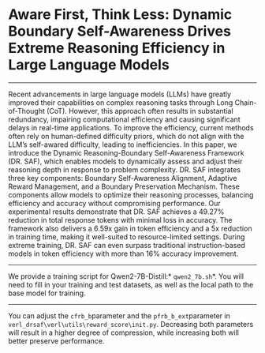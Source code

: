 # Aware First, Think Less: Dynamic Boundary Self-Awareness Drives Extreme Reasoning Efficiency in Large Language Models

---

Recent advancements in large language models (LLMs) have greatly improved their capabilities on complex reasoning tasks through Long Chain-of-Thought (CoT). However, this approach often results in substantial redundancy, impairing computational efficiency and causing significant delays in real-time applications. To improve the efficiency, current methods often rely on human-defined difficulty priors, which do not align with the LLM’s self-awared difficulty, leading to inefficiencies. In this paper, we introduce the Dynamic Reasoning-Boundary Self-Awareness Framework (DR. SAF), which enables models to dynamically assess and adjust their reasoning depth in response to problem complexity. DR. SAF integrates three key components: Boundary Self-Awareness Alignment, Adaptive Reward Management, and a Boundary Preservation Mechanism. These components allow models to optimize their reasoning processes, balancing efficiency and accuracy without compromising performance. Our experimental results demonstrate that DR. SAF achieves a 49.27% reduction in total response tokens with minimal loss in accuracy. The framework also delivers a 6.59x gain in token efficiency and a 5x reduction in training time, making it well-suited to resource-limited settings. During extreme training, DR. SAF can even surpass traditional instruction-based models in token efficiency with more than 16% accuracy improvement.

---

We provide a training script for Qwen2-7B-Distill:* `qwen2_7b.sh`*. You will need to fill in your training and test datasets, as well as the local path to the base model for training. 

---

You can adjust the `cfrb_b`parameter and the `pfrb_b_ext`parameter in `verl_drsaf\verl\utils\reward_score\init.py`. Decreasing both parameters will result in a higher degree of compression, while increasing both will better preserve performance.

